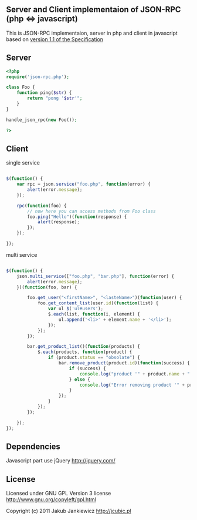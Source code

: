 ## Server and Client implementaion of JSON-RPC (php <=> javascript)

This is JSON-RPC implementaion, server in php and client in javascript
based on [version 1.1 of the Specification][1]

[1]: http://json-rpc.org/wd/JSON-RPC-1-1-WD-20060807.html "JSON-RPC 1.1 Specification"

## Server

```php
<?php
require('json-rpc.php');

class Foo {
    function ping($str) {
        return "pong '$str'";
    }
}

handle_json_rpc(new Foo());

?>
```


## Client

single service

```javascript

$(function() {
    var rpc = json.service("foo.php", function(error) {
        alert(error.message);
    });

    rpc(function(foo) {
        // now here you can access methods from Foo class
        foo.ping("Hello")(function(response) {
            alert(response);
        });
    });

});
```

multi service

```javascript

$(function() {
    json.multi_service(["foo.php", "bar.php"], function(error) {
        alert(error.message);
    })(function(foo, bar) {

        foo.get_user("<firstName>", "<lasteName>")(function(user) {
            foo.get_content_list(user.id)(function(list) {
                var ul $('ul#users');
                $.each(list, function(i, element) {
                    ul.append('<li>' + element.name + '</li>');
                });
            });
        });

        bar.get_product_list()(function(products) {
            $.each(products, function(product) {
                if (product.status == "obsolate") {
                    bar.remove_product(product.id)(function(success) {
                        if (success) {
                            console.log("product '" + product.name + "' removed");
                        } else {
                            console.log("Error removing product '" + product.name + "'");
                        }
                    });
                }
            });
        });

    });
});
```

## Dependencies

Javascript part use jQuery <http://jquery.com/>


## License

 Licensed under GNU GPL Version 3 license <http://www.gnu.org/copyleft/gpl.html>

 Copyright (c) 2011 Jakub Jankiewicz <http://jcubic.pl>

